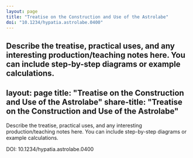 ```yaml
---
layout: page
title: "Treatise on the Construction and Use of the Astrolabe"
doi: "10.1234/hypatia.astrolabe.0400"
---
```


Describe the treatise, practical uses, and any interesting production/teaching notes here. You can include step-by-step diagrams or example calculations.
---
layout: page
title: "Treatise on the Construction and Use of the Astrolabe"
share-title: "Treatise on the Construction and Use of the Astrolabe"
---

Describe the treatise, practical uses, and any interesting production/teaching notes here. You can include step-by-step diagrams or example calculations.

DOI: 10.1234/hypatia.astrolabe.0400
